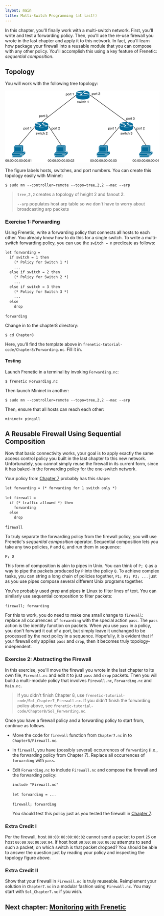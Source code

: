 ```yaml
---
layout: main
title: Multi-Switch Programming (at last!)
---
```


In this chapter, you'll finally work with a multi-switch network. First, you'll write and test a forwarding policy. Then, you'll use the re-use firewall you wrote in the last chapter and apply it to this network. In fact, you'll learn how package your firewall into a reusable module that you can compose with any other policy. You'll accomplish this using a key feature of Frenetic: _sequential composition_.

## Topology


You will work with the following tree topology:

![image](images/topo-tree-2-2.png)

The figure labels hosts, switches, and port numbers. You can create this topology easily with Mininet:

```
$ sudo mn --controller=remote --topo=tree,2,2 --mac --arp
```
> `tree,2,2` creates a topology of height 2 and fanout 2.
>
> `--arp` populates host arp table so we don't have to
> worry about broadcasting arp packets



### Exercise 1: Forwarding

Using Frenetic, write a forwarding policy that connects all hosts to each other. You already know how to do this for a single switch. To write a multi-switch forwarding policy, you can use the `switch = n` predicate as follows:

```
let forwarding =
  if switch = 1 then
    (* Policy for Switch 1 *)
    ...
  else if switch = 2 then
    (* Policy for Switch 2 *)
    ...
  else if switch = 3 then
    (* Policy for Switch 3 *)
    ...
  else
    drop

forwarding
```

Change in to the chapter8 directory:
```
$ cd Chapter8
```
Here, you'll find the template above in `frenetic-tutorial-code/Chapter8/Forwarding.nc`. Fill it in.

#### Testing

Launch Frenetic in a terminal by invoking `Forwarding.nc`:

```
$ frenetic Forwarding.nc
```

Then launch Mininet in another:

```
$ sudo mn --controller=remote --topo=tree,2,2 --mac --arp
```

Then, ensure that all hosts can reach each other:
```
mininet> pingall
```

## A Reusable Firewall Using Sequential Composition

Now that basic connectivity works, your goal is to apply exactly the same access control policy you built in the
last chapter to this new network. Unfortunately, you cannot simply reuse the firewall in its current form, since it has baked-in the forwarding policy for the one-switch network.

Your policy from [Chapter 7][Ch7] probably has this shape:

```
let forwarding = (* forwarding for 1 switch only *)

let firewall =
  if (* traffic allowed *) then
    forwarding
  else
    drop

firewall
```

To truly separate the forwarding policy from the firewall policy, you will use Frenetic's _sequential composition_  operator. Sequential composition lets you take any two policies, `P` and `Q`,
and run them in sequence:

```
P; Q
```

This form of composition is akin to pipes in Unix. You can think of `P; Q` as a way to pipe the packets produced by `P` into the policy `Q`. To achieve complex tasks, you can string a long chain of policies together, `P1; P2; P3; ...` just as you use pipes compose several different Unix programs together.

You've probably used _grep_ and pipes in Linux to filter lines of text. You can similarly use sequential composition to filter packets:

`firewall; forwarding`

For this to work, you do need to make one small change to `firewall`:  replace all occurrences of `forwarding` with  the special action `pass`. The `pass` action is the identity function on packets. When you use `pass` in a policy, you don't forward it out of a port, but simply leave it unchanged to be processed by the next policy in a sequence.
Hopefully, it is evident that if your firewall only applies `pass` and `drop`, then it becomes truly topology-independent.

### Exercise 2: Abstracting the Firewall

In this exercise, you'll move the firewall you wrote in the last chapter to its own file, `Firewall.nc` and edit it to just `pass` and `drop` packets.  Then you will build a multi-module policy that involves `Firewall.nc`, `Forwarding.nc` and `Main.nc`.

> If you didn't finish Chapter 8, use
> `frenetic-tutorial-code/Sol_Chapter7_Firewall.nc`.
> If you didn't finish the forwarding policy above, see
> `frenetic-tutorial-code/Chapter8/Sol_Forwarding.nc`.

Once you have a firewall policy and a forwarding policy to start from, continue as follows.

- Move the code for `firewall` function from `Chapter7.nc` in to `Chapter8/Firewall.nc`.

- In `firewall`, you have (possibly several) occurrences of `forwarding` (i.e., the forwarding policy from Chapter 7).  Replace all occurrences of `forwarding` with `pass`.

- Edit `Forwarding.nc` to include `Firewall.nc` and compose the firewall and
  the forwarding policy:

  ```
  include "Firewall.nc"

  let forwarding = ...

  firewall; forwarding
  ```

  You should test this policy just as you tested the firewall in
  [Chapter 7][Ch7].

### Extra Credit I

Per the firewall, host `00:00:00:00:00:02` cannot send a packet to port `25` on host `00:00:00:00:00:04`. If host host `00:00:00:00:00:02` attempts to send such a packet, on which switch is that packet dropped? You should be able to answer the question just by reading your policy and inspecting the topology figure above.

### Extra Credit II

Show that your firewall in `Firewall.nc` is truly reuseable.  Reimplement your solution in `Chapter7.nc` in a modular fashion using `Firewall.nc`. You may start with `Sol_Chapter7.nc` if you wish.

## Next chapter: [Monitoring with Frenetic][Ch9]

[Ch9]: 09-NCMonitoring
[Ch7]: 07-NCFirewall

